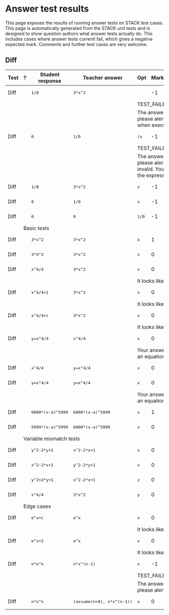 # Answer test results

This page exposes the results of running answer tests on STACK test cases.  This page is automatically generated from the STACK unit tests and is designed to show question authors what answer tests actually do.  This includes cases where answer tests currentl fail, which gives a negative expected mark.  Comments and further test cases are very welcome.



<h2>Diff</h2><div class="no-overflow"><table class="flexible table table-striped table-hover generaltable generalbox stacktestsuite"><thead><tr><th class="header c0" scope="col">Test<div class="commands"></div></th><th class="header c1" scope="col">?<div class="commands"></div></th><th class="header c2" scope="col">Student response<div class="commands"></div></th><th class="header c3" scope="col">Teacher answer<div class="commands"></div></th><th class="header c4" scope="col">Opt<div class="commands"></div></th><th class="header c5" scope="col">Mark<div class="commands"></div></th><th class="header c6" scope="col">Answer note<div class="commands"></div></th>
</tr></thead><tbody>
<tr class="expectedfail">
  <td class="cell c0">Diff</td>
  <td class="cell c1"><span style="color:orange;"><i class="fa fa-adjust"></i></span></td>
  <td class="cell c2"><pre>1/0</pre></td>
  <td class="cell c3"><pre>3*x^2</pre></td>
  <td class="cell c4"></td>
  <td class="cell c5">-1</td>
  <td class="cell c6">STACKERROR_OPTION.</td>
</tr>
<tr class="expectedfail">
  <td class="cell c0"><td colspan="2"></td></td>
  <td class="cell c1"><td colspan="4">TEST_FAILED</td></td>
</tr>
<tr class="expectedfail">
  <td class="cell c0"><td colspan="2"></td></td>
  <td class="cell c1"><td colspan="4">The answer test failed to execute correctly: please alert your teacher. Missing option when executing the test. </td></td>
</tr>
<tr class="expectedfail">
  <td class="cell c0">Diff</td>
  <td class="cell c1"><span style="color:orange;"><i class="fa fa-adjust"></i></span></td>
  <td class="cell c2"><pre>0</pre></td>
  <td class="cell c3"><pre>1/0</pre></td>
  <td class="cell c4"><pre>(x</pre></td>
  <td class="cell c5">-1</td>
  <td class="cell c6">STACKERROR_OPTION.</td>
</tr>
<tr class="expectedfail">
  <td class="cell c0"><td colspan="2"></td></td>
  <td class="cell c1"><td colspan="4">TEST_FAILED</td></td>
</tr>
<tr class="expectedfail">
  <td class="cell c0"><td colspan="2"></td></td>
  <td class="cell c1"><td colspan="4">The answer test failed to execute correctly: please alert your teacher. Option field is invalid. You have a missing right bracket <span class="stacksyntaxexample">)</span> in the expression: <span class="stacksyntaxexample">(x</span>.</td></td>
</tr>
<tr class="expectedfail">
  <td class="cell c0">Diff</td>
  <td class="cell c1"><span style="color:orange;"><i class="fa fa-adjust"></i></span></td>
  <td class="cell c2"><pre>1/0</pre></td>
  <td class="cell c3"><pre>3*x^2</pre></td>
  <td class="cell c4"><pre>x</pre></td>
  <td class="cell c5">-1</td>
  <td class="cell c6">ATDiff_STACKERROR_SAns.</td>
</tr>
<tr class="expectedfail">
  <td class="cell c0">Diff</td>
  <td class="cell c1"><span style="color:orange;"><i class="fa fa-adjust"></i></span></td>
  <td class="cell c2"><pre>0</pre></td>
  <td class="cell c3"><pre>1/0</pre></td>
  <td class="cell c4"><pre>x</pre></td>
  <td class="cell c5">-1</td>
  <td class="cell c6">ATDiff_STACKERROR_TAns.</td>
</tr>
<tr class="expectedfail">
  <td class="cell c0">Diff</td>
  <td class="cell c1"><span style="color:orange;"><i class="fa fa-adjust"></i></span></td>
  <td class="cell c2"><pre>0</pre></td>
  <td class="cell c3"><pre>0</pre></td>
  <td class="cell c4"><pre>1/0</pre></td>
  <td class="cell c5">-1</td>
  <td class="cell c6">ATDiff_STACKERROR_Opt.</td>
</tr>
<tr class="notes">
  <td class="cell c0"><td colspan="6">Basic tests</td></td>
</tr>
<tr class="pass">
  <td class="cell c0">Diff</td>
  <td class="cell c1"><span style="color:green;"><i class="fa fa-check"></i></span></td>
  <td class="cell c2"><pre>3*x^2</pre></td>
  <td class="cell c3"><pre>3*x^2</pre></td>
  <td class="cell c4"><pre>x</pre></td>
  <td class="cell c5">1</td>
  <td class="cell c6">ATDiff_true.</td>
</tr>
<tr class="pass">
  <td class="cell c0">Diff</td>
  <td class="cell c1"><span style="color:green;"><i class="fa fa-check"></i></span></td>
  <td class="cell c2"><pre>3*X^2</pre></td>
  <td class="cell c3"><pre>3*x^2</pre></td>
  <td class="cell c4"><pre>x</pre></td>
  <td class="cell c5">0</td>
  <td class="cell c6">ATDiff_var_SB_notSA.</td>
</tr>
<tr class="pass">
  <td class="cell c0">Diff</td>
  <td class="cell c1"><span style="color:green;"><i class="fa fa-check"></i></span></td>
  <td class="cell c2"><pre>x^4/4</pre></td>
  <td class="cell c3"><pre>3*x^2</pre></td>
  <td class="cell c4"><pre>x</pre></td>
  <td class="cell c5">0</td>
  <td class="cell c6">ATDiff_int.</td>
</tr>
<tr class="pass">
  <td class="cell c0"><td colspan="2"></td></td>
  <td class="cell c1"><td colspan="4">It looks like you have integrated instead!</td></td>
</tr>
<tr class="pass">
  <td class="cell c0">Diff</td>
  <td class="cell c1"><span style="color:green;"><i class="fa fa-check"></i></span></td>
  <td class="cell c2"><pre>x^4/4+1</pre></td>
  <td class="cell c3"><pre>3*x^2</pre></td>
  <td class="cell c4"><pre>x</pre></td>
  <td class="cell c5">0</td>
  <td class="cell c6">ATDiff_int.</td>
</tr>
<tr class="pass">
  <td class="cell c0"><td colspan="2"></td></td>
  <td class="cell c1"><td colspan="4">It looks like you have integrated instead!</td></td>
</tr>
<tr class="pass">
  <td class="cell c0">Diff</td>
  <td class="cell c1"><span style="color:green;"><i class="fa fa-check"></i></span></td>
  <td class="cell c2"><pre>x^4/4+c</pre></td>
  <td class="cell c3"><pre>3*x^2</pre></td>
  <td class="cell c4"><pre>x</pre></td>
  <td class="cell c5">0</td>
  <td class="cell c6">ATDiff_int.</td>
</tr>
<tr class="pass">
  <td class="cell c0"><td colspan="2"></td></td>
  <td class="cell c1"><td colspan="4">It looks like you have integrated instead!</td></td>
</tr>
<tr class="pass">
  <td class="cell c0">Diff</td>
  <td class="cell c1"><span style="color:green;"><i class="fa fa-check"></i></span></td>
  <td class="cell c2"><pre>y=x^4/4</pre></td>
  <td class="cell c3"><pre>x^4/4</pre></td>
  <td class="cell c4"><pre>x</pre></td>
  <td class="cell c5">0</td>
  <td class="cell c6">ATDiff_SA_not_expression.</td>
</tr>
<tr class="pass">
  <td class="cell c0"><td colspan="2"></td></td>
  <td class="cell c1"><td colspan="4">Your answer should be an expression, not an equation, inequality, list, set or matrix.</td></td>
</tr>
<tr class="pass">
  <td class="cell c0">Diff</td>
  <td class="cell c1"><span style="color:green;"><i class="fa fa-check"></i></span></td>
  <td class="cell c2"><pre>x^4/4</pre></td>
  <td class="cell c3"><pre>y=x^4/4</pre></td>
  <td class="cell c4"><pre>x</pre></td>
  <td class="cell c5">0</td>
  <td class="cell c6"></td>
</tr>
<tr class="pass">
  <td class="cell c0">Diff</td>
  <td class="cell c1"><span style="color:green;"><i class="fa fa-check"></i></span></td>
  <td class="cell c2"><pre>y=x^4/4</pre></td>
  <td class="cell c3"><pre>y=x^4/4</pre></td>
  <td class="cell c4"><pre>x</pre></td>
  <td class="cell c5">0</td>
  <td class="cell c6">ATDiff_SA_not_expression.</td>
</tr>
<tr class="pass">
  <td class="cell c0"><td colspan="2"></td></td>
  <td class="cell c1"><td colspan="4">Your answer should be an expression, not an equation, inequality, list, set or matrix.</td></td>
</tr>
<tr class="pass">
  <td class="cell c0">Diff</td>
  <td class="cell c1"><span style="color:green;"><i class="fa fa-check"></i></span></td>
  <td class="cell c2"><pre>6000*(x-a)^5999</pre></td>
  <td class="cell c3"><pre>6000*(x-a)^5999</pre></td>
  <td class="cell c4"><pre>x</pre></td>
  <td class="cell c5">1</td>
  <td class="cell c6">ATDiff_true.</td>
</tr>
<tr class="pass">
  <td class="cell c0">Diff</td>
  <td class="cell c1"><span style="color:green;"><i class="fa fa-check"></i></span></td>
  <td class="cell c2"><pre>5999*(x-a)^5999</pre></td>
  <td class="cell c3"><pre>6000*(x-a)^5999</pre></td>
  <td class="cell c4"><pre>x</pre></td>
  <td class="cell c5">0</td>
  <td class="cell c6"></td>
</tr>
<tr class="notes">
  <td class="cell c0"><td colspan="6">Variable mismatch tests</td></td>
</tr>
<tr class="pass">
  <td class="cell c0">Diff</td>
  <td class="cell c1"><span style="color:green;"><i class="fa fa-check"></i></span></td>
  <td class="cell c2"><pre>y^2-2*y+1</pre></td>
  <td class="cell c3"><pre>x^2-2*x+1</pre></td>
  <td class="cell c4"><pre>x</pre></td>
  <td class="cell c5">0</td>
  <td class="cell c6">ATDiff_var_SB_notSA.</td>
</tr>
<tr class="pass">
  <td class="cell c0">Diff</td>
  <td class="cell c1"><span style="color:green;"><i class="fa fa-check"></i></span></td>
  <td class="cell c2"><pre>x^2-2*x+1</pre></td>
  <td class="cell c3"><pre>y^2-2*y+1</pre></td>
  <td class="cell c4"><pre>x</pre></td>
  <td class="cell c5">0</td>
  <td class="cell c6">ATDiff_var_SA_notSB.</td>
</tr>
<tr class="pass">
  <td class="cell c0">Diff</td>
  <td class="cell c1"><span style="color:green;"><i class="fa fa-check"></i></span></td>
  <td class="cell c2"><pre>y^2+2*y+1</pre></td>
  <td class="cell c3"><pre>x^2-2*x+1</pre></td>
  <td class="cell c4"><pre>z</pre></td>
  <td class="cell c5">0</td>
  <td class="cell c6">ATDiff_var_notSASB_SAnceSB.</td>
</tr>
<tr class="pass">
  <td class="cell c0">Diff</td>
  <td class="cell c1"><span style="color:green;"><i class="fa fa-check"></i></span></td>
  <td class="cell c2"><pre>x^4/4</pre></td>
  <td class="cell c3"><pre>3*x^2</pre></td>
  <td class="cell c4"><pre>y</pre></td>
  <td class="cell c5">0</td>
  <td class="cell c6"></td>
</tr>
<tr class="notes">
  <td class="cell c0"><td colspan="6">Edge cases</td></td>
</tr>
<tr class="pass">
  <td class="cell c0">Diff</td>
  <td class="cell c1"><span style="color:green;"><i class="fa fa-check"></i></span></td>
  <td class="cell c2"><pre>e^x+c</pre></td>
  <td class="cell c3"><pre>e^x</pre></td>
  <td class="cell c4"><pre>x</pre></td>
  <td class="cell c5">0</td>
  <td class="cell c6">ATDiff_int.</td>
</tr>
<tr class="pass">
  <td class="cell c0"><td colspan="2"></td></td>
  <td class="cell c1"><td colspan="4">It looks like you have integrated instead!</td></td>
</tr>
<tr class="pass">
  <td class="cell c0">Diff</td>
  <td class="cell c1"><span style="color:green;"><i class="fa fa-check"></i></span></td>
  <td class="cell c2"><pre>e^x+2</pre></td>
  <td class="cell c3"><pre>e^x</pre></td>
  <td class="cell c4"><pre>x</pre></td>
  <td class="cell c5">0</td>
  <td class="cell c6">ATDiff_int.</td>
</tr>
<tr class="pass">
  <td class="cell c0"><td colspan="2"></td></td>
  <td class="cell c1"><td colspan="4">It looks like you have integrated instead!</td></td>
</tr>
<tr class="expectedfail">
  <td class="cell c0">Diff</td>
  <td class="cell c1"><span style="color:orange;"><i class="fa fa-adjust"></i></span></td>
  <td class="cell c2"><pre>n*x^n</pre></td>
  <td class="cell c3"><pre>n*x^(n-1)</pre></td>
  <td class="cell c4"><pre>x</pre></td>
  <td class="cell c5">-1</td>
  <td class="cell c6">ATDiff_STACKERROR_SAns.</td>
</tr>
<tr class="expectedfail">
  <td class="cell c0"><td colspan="2"></td></td>
  <td class="cell c1"><td colspan="4">TEST_FAILED</td></td>
</tr>
<tr class="expectedfail">
  <td class="cell c0"><td colspan="2"></td></td>
  <td class="cell c1"><td colspan="4">The answer test failed to execute correctly: please alert your teacher. TIMEDOUT</td></td>
</tr>
<tr class="pass">
  <td class="cell c0">Diff</td>
  <td class="cell c1"><span style="color:green;"><i class="fa fa-check"></i></span></td>
  <td class="cell c2"><pre>n*x^n</pre></td>
  <td class="cell c3"><pre>(assume(n&gt;0), n*x^(n-1))</pre></td>
  <td class="cell c4"><pre>x</pre></td>
  <td class="cell c5">0</td>
  <td class="cell c6"></td>
</tr></tbody></table></div>